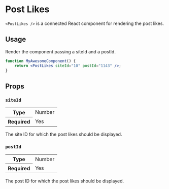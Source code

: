 Post Likes
==========

`<PostLikes />` is a connected React component for rendering the post likes.

## Usage

Render the component passing a siteId and a postId.

```jsx
function MyAwesomeComponent() {
	return <PostLikes siteId="10" postId="1143" />;
}
```

## Props

### `siteId`

<table>
	<tr><th>Type</th><td>Number</td></tr>
	<tr><th>Required</th><td>Yes</td></tr>
</table>

The site ID for which the post likes should be displayed.

### `postId`

<table>
	<tr><th>Type</th><td>Number</td></tr>
	<tr><th>Required</th><td>Yes</td></tr>
</table>

The post ID for which the post likes should be displayed.
